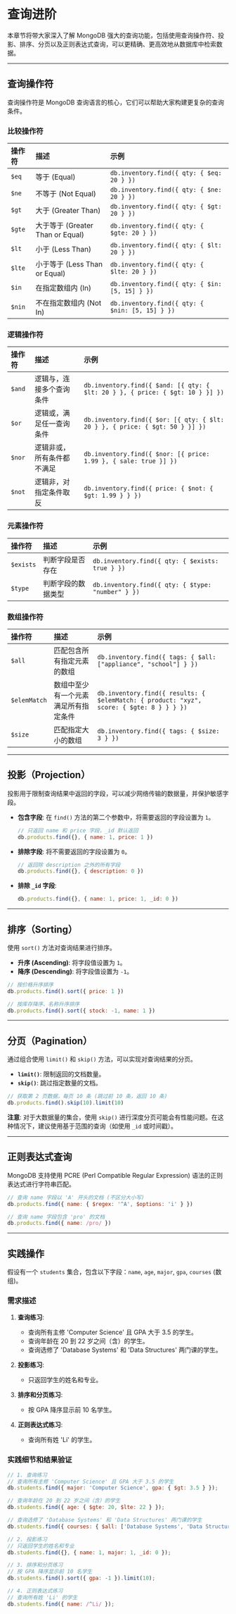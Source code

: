 # 查询进阶

本章节将带大家深入了解 MongoDB 强大的查询功能，包括使用查询操作符、投影、排序、分页以及正则表达式查询，可以更精确、更高效地从数据库中检索数据。

---

## 查询操作符

查询操作符是 MongoDB 查询语言的核心，它们可以帮助大家构建更复杂的查询条件。

### 比较操作符

| 操作符 | 描述 | 示例 |
| :--- | :--- | :--- |
| `$eq` | 等于 (Equal) | `db.inventory.find({ qty: { $eq: 20 } })` |
| `$ne` | 不等于 (Not Equal) | `db.inventory.find({ qty: { $ne: 20 } })` |
| `$gt` | 大于 (Greater Than) | `db.inventory.find({ qty: { $gt: 20 } })` |
| `$gte` | 大于等于 (Greater Than or Equal) | `db.inventory.find({ qty: { $gte: 20 } })` |
| `$lt` | 小于 (Less Than) | `db.inventory.find({ qty: { $lt: 20 } })` |
| `$lte` | 小于等于 (Less Than or Equal) | `db.inventory.find({ qty: { $lte: 20 } })` |
| `$in` | 在指定数组内 (In) | `db.inventory.find({ qty: { $in: [5, 15] } })` |
| `$nin` | 不在指定数组内 (Not In) | `db.inventory.find({ qty: { $nin: [5, 15] } })` |

### 逻辑操作符

| 操作符 | 描述 | 示例 |
| :--- | :--- | :--- |
| `$and` | 逻辑与，连接多个查询条件 | `db.inventory.find({ $and: [{ qty: { $lt: 20 } }, { price: { $gt: 10 } }] })` |
| `$or` | 逻辑或，满足任一查询条件 | `db.inventory.find({ $or: [{ qty: { $lt: 20 } }, { price: { $gt: 50 } }] })` |
| `$nor` | 逻辑非或，所有条件都不满足 | `db.inventory.find({ $nor: [{ price: 1.99 }, { sale: true }] })` |
| `$not` | 逻辑非，对指定条件取反 | `db.inventory.find({ price: { $not: { $gt: 1.99 } } })` |

### 元素操作符

| 操作符 | 描述 | 示例 |
| :--- | :--- | :--- |
| `$exists` | 判断字段是否存在 | `db.inventory.find({ qty: { $exists: true } })` |
| `$type` | 判断字段的数据类型 | `db.inventory.find({ qty: { $type: "number" } })` |

### 数组操作符

| 操作符 | 描述 | 示例 |
| :--- | :--- | :--- |
| `$all` | 匹配包含所有指定元素的数组 | `db.inventory.find({ tags: { $all: ["appliance", "school"] } })` |
| `$elemMatch` | 数组中至少有一个元素满足所有指定条件 | `db.inventory.find({ results: { $elemMatch: { product: "xyz", score: { $gte: 8 } } } })` |
| `$size` | 匹配指定大小的数组 | `db.inventory.find({ tags: { $size: 3 } })` |

---

## 投影（Projection）

投影用于限制查询结果中返回的字段，可以减少网络传输的数据量，并保护敏感字段。

- **包含字段**: 在 `find()` 方法的第二个参数中，将需要返回的字段设置为 `1`。

  ```javascript
  // 只返回 name 和 price 字段，_id 默认返回
  db.products.find({}, { name: 1, price: 1 })
  ```

- **排除字段**: 将不需要返回的字段设置为 `0`。

  ```javascript
  // 返回除 description 之外的所有字段
  db.products.find({}, { description: 0 })
  ```

- **排除 `_id` 字段**:

  ```javascript
  db.products.find({}, { name: 1, price: 1, _id: 0 })
  ```

---

## 排序（Sorting）

使用 `sort()` 方法对查询结果进行排序。

- **升序 (Ascending)**: 将字段值设置为 `1`。
- **降序 (Descending)**: 将字段值设置为 `-1`。

```javascript
// 按价格升序排序
db.products.find().sort({ price: 1 })

// 按库存降序、名称升序排序
db.products.find().sort({ stock: -1, name: 1 })
```

---

## 分页（Pagination）

通过组合使用 `limit()` 和 `skip()` 方法，可以实现对查询结果的分页。

- **`limit()`**: 限制返回的文档数量。
- **`skip()`**: 跳过指定数量的文档。

```javascript
// 获取第 2 页数据，每页 10 条 (跳过前 10 条，返回 10 条)
db.products.find().skip(10).limit(10)
```

**注意**: 对于大数据量的集合，使用 `skip()` 进行深度分页可能会有性能问题。在这种情况下，建议使用基于范围的查询（如使用 `_id` 或时间戳）。

---

## 正则表达式查询

MongoDB 支持使用 PCRE (Perl Compatible Regular Expression) 语法的正则表达式进行字符串匹配。

```javascript
// 查询 name 字段以 'A' 开头的文档 (不区分大小写)
db.products.find({ name: { $regex: '^A', $options: 'i' } })

// 查询 name 字段包含 'pro' 的文档
db.products.find({ name: /pro/ })
```

---

## 实践操作

假设有一个 `students` 集合，包含以下字段：`name`, `age`, `major`, `gpa`, `courses` (数组)。

### 需求描述

1.  **查询练习**:
    - 查询所有主修 'Computer Science' 且 GPA 大于 3.5 的学生。
    - 查询年龄在 20 到 22 岁之间（含）的学生。
    - 查询选修了 'Database Systems' 和 'Data Structures' 两门课的学生。

2.  **投影练习**:
    - 只返回学生的姓名和专业。

3.  **排序和分页练习**:
    - 按 GPA 降序显示前 10 名学生。

4.  **正则表达式练习**:
    - 查询所有姓 'Li' 的学生。

### 实践细节和结果验证

```javascript
// 1. 查询练习
// 查询所有主修 'Computer Science' 且 GPA 大于 3.5 的学生
db.students.find({ major: 'Computer Science', gpa: { $gt: 3.5 } });

// 查询年龄在 20 到 22 岁之间（含）的学生
db.students.find({ age: { $gte: 20, $lte: 22 } });

// 查询选修了 'Database Systems' 和 'Data Structures' 两门课的学生
db.students.find({ courses: { $all: ['Database Systems', 'Data Structures'] } });

// 2. 投影练习
// 只返回学生的姓名和专业
db.students.find({}, { name: 1, major: 1, _id: 0 });

// 3. 排序和分页练习
// 按 GPA 降序显示前 10 名学生
db.students.find().sort({ gpa: -1 }).limit(10);

// 4. 正则表达式练习
// 查询所有姓 'Li' 的学生
db.students.find({ name: /^Li/ });
```